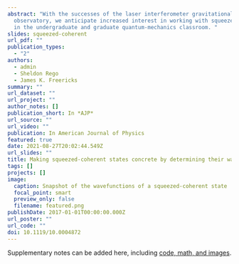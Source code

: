 ```yaml
---
abstract: "With the successes of the laser interferometer gravitational-wave
  observatory, we anticipate increased interest in working with squeezed states
  in the undergraduate and graduate quantum-mechanics classroom. "
slides: squeezed-coherent
url_pdf: ""
publication_types:
  - "2"
authors:
  - admin
  - Sheldon Rego
  - James K. Freericks
summary: ""
url_dataset: ""
url_project: ""
author_notes: []
publication_short: In *AJP*
url_source: ""
url_video: ""
publication: In American Journal of Physics
featured: true
date: 2021-08-27T20:02:44.549Z
url_slides: ""
title: Making squeezed-coherent states concrete by determining their wavefunction
tags: []
projects: []
image:
  caption: Snapshot of the wavefunctions of a squeezed-coherent state
  focal_point: smart
  preview_only: false
  filename: featured.png
publishDate: 2017-01-01T00:00:00.000Z
url_poster: ""
url_code: ""
doi: 10.1119/10.0004872
---
```



Supplementary notes can be added here, including [code, math, and images](https://wowchemy.com/docs/writing-markdown-latex/).